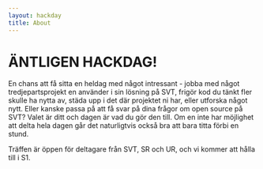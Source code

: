 ```yaml
---
layout: hackday
title: About
---
```


# ÄNTLIGEN HACKDAG!


En chans att få sitta en heldag med något intressant - jobba med något tredjepartsprojekt en använder i sin lösning på SVT, frigör kod du tänkt fler skulle ha nytta av, städa upp i det där projektet ni har, eller utforska något nytt. Eller kanske passa på att få svar på dina frågor om open source på SVT? Valet är ditt och dagen är vad du gör den till. Om en inte har möjlighet att delta hela dagen går det naturligtvis också bra att bara titta förbi en stund.

Träffen är öppen för deltagare från SVT, SR och UR, och vi kommer att hålla till i S1.
